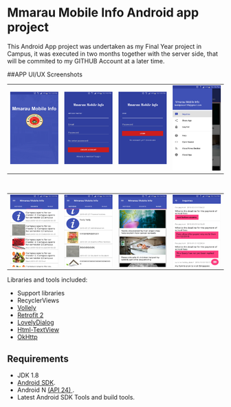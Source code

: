 # Mmarau Mobile Info Android app project

This Android App project was undertaken as my Final Year project in Campus, it was executed in two months together with the server side, that will
be commited to my GITHUB Account at a later time.

##APP UI/UX Screenshots
<table>
  <tr>
    <td><img src="https://github.com/KevinGitonga/mmarauinfo/blob/master/screens/splash.png"></td>
    <td><img src="https://github.com/KevinGitonga/mmarauinfo/blob/master/screens/register.png"></td>
    <td><img src="https://github.com/KevinGitonga/mmarauinfo/blob/master/screens/login.png"></td>
    <td><img src="https://github.com/KevinGitonga/mmarauinfo/blob/master/screens/dashboard.png"></td>
  </tr>
</table><br/>
<table>
  <tr>
    <td><img src="https://github.com/KevinGitonga/mmarauinfo/blob/master/screens/events.png"></td>
    <td><img src="https://github.com/KevinGitonga/mmarauinfo/blob/master/screens/notices.png"></td>
    <td><img src="https://github.com/KevinGitonga/mmarauinfo/blob/master/screens/news.png"></td>
    <td><img src="https://github.com/KevinGitonga/mmarauinfo/blob/master/screens/inquiries.png"></td>
  </tr>
</table>

Libraries and tools included:

- Support libraries
- RecyclerViews
- [Vollely](https://github.com/google/volley)
- [Retrofit 2](http://square.github.io/retrofit/)
- [LovelyDialog](https://github.com/yarolegovich/LovelyDialog)
- [Html-TextView](https://github.com/PrivacyApps/html-textview)
- [OkHttp](https://github.com/square/okhttp)

## Requirements

- JDK 1.8
- [Android SDK](http://developer.android.com/sdk/index.html).
- Android N [(API 24) ](http://developer.android.com/tools/revisions/platforms.html).
- Latest Android SDK Tools and build tools.
